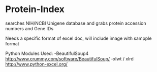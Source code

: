 Protein-Index
=============

searches NIH/NCBI Unigene database and grabs protein accession numbers and Gene IDs

Needs a specific format of excel doc, will include image with sampple format


Python Modules Used:
-BeautifulSoup4
  http://www.crummy.com/software/BeautifulSoup/
-xlwt / xlrd
  http://www.python-excel.org/
